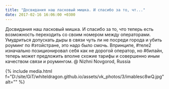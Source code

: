 ```yaml
---
title: "Досвидания наш ласковый мишка. И спасибо за то, чт..."
date: 2017-02-16 16:06:00 +0300
---
```


Досвидания наш ласковый мишка. И спасибо за то, что теперь есть возможность переходить со своим номером между операторами. Умудриться допускать дыры в связи чуть ли не посреди города и убить роуминг по #этойстране, это надо было смочь. Впринципе, #теле2 изначально позиционировал себя как не дорогой оператор, но #билайн, теперь может предложить вполне схожие тарифы и совершенно иным качеством связи и роумингом. @ Nizhni Novgorod, Russia

{% include media.html f="D:/site/GiT/whiteldragon.github.io/assets/vk_photos/3/imablesc8wQ.jpg" alt="" %}
